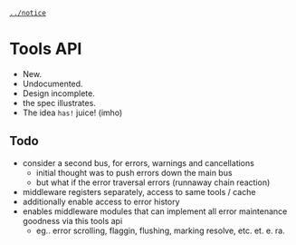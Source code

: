 [`../notice`](../notice)

Tools API
=========

* New. 
* Undocumented. 
* Design incomplete.
* the spec illustrates.
* The idea `has!` juice! (imho)



Todo
----

* consider a second bus, for errors, warnings and cancellations
    * initial thought was to push errors down the main bus
    * but what if the error traversal errors (runnaway chain reaction)
* middleware registers separately, access to same tools / cache
* additionally enable access to error history
* enables middleware modules that can implement all error maintenance goodness via this tools api
    * eg.. error scrolling, flaggin, flushing, marking resolve, etc. et. e. ra.
